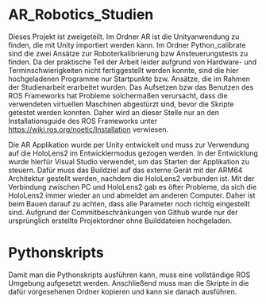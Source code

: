 # AR_Robotics_Studien

Dieses Projekt ist zweigeteilt. Im Ordner AR ist die Unityanwendung zu finden, die mit Unity importiert werden kann.
Im Ordner Python_calibrate sind die zwei Ansätze zur Roboterkalibrierung bzw Ansteuerungstests zu finden.
Da der praktische Teil der Arbeit leider aufgrund von Hardware- und Terminschwierigkeiten nicht fertiggestellt werden konnte,
sind die hier hochgeladenen Programme nur Startpunkte bzw. Ansätze, die im Rahmen der Studienarbeit erarbeitet wurden. 
Das Aufsetzen bzw das Benutzen des ROS Frameworks hat Probleme solchermaßen verursacht, dass die verwendeten virtuellen Maschinen
abgestürzt sind, bevor die Skripte getestet werden konnten. Daher wird an dieser Stelle nur an den Installationsguide des ROS Frameworks unter
https://wiki.ros.org/noetic/Installation verwiesen.

Die AR Applikation wurde per Unity entwickelt und muss zur Verwendung auf die HoloLens2 im Entwicklermodus gezogen werden. In der Entwicklung wurde hierfür Visual Studio verwendet, um das Starten der Applikation zu steuern. Dafür muss das Buildziel auf das externe Gerät mit der ARM64 Architektur gestellt werden, nachdem die HoloLens2 verbunden ist. Mit der Verbindung zwischen PC und HoloLens2 gab es öfter Probleme, da sich die HoloLens2 immer wieder an und abmeldet am anderen Computer. Daher ist beim Bauen darauf zu achten, dass alle Parameter noch richtig eingestellt sind. Aufgrund der Commitbeschränkungen von Github wurde nur der ursprünglich erstellte Projektordner ohne Builddateien hochgeladen.

# Pythonskripts
Damit man die Pythonskripts ausführen kann, muss eine vollständige ROS Umgebung aufgesetzt werden. Anschließend muss man die Skripte in die dafür vorgesehenen Ordner kopieren und kann sie danach ausführen. 
